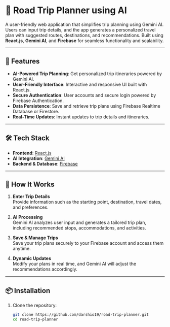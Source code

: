 # 🚗 Road Trip Planner using AI

A user-friendly web application that simplifies trip planning using Gemini AI. Users can input trip details, and the app generates a personalized travel plan with suggested routes, destinations, and recommendations. Built using **React.js**, **Gemini AI**, and **Firebase** for seamless functionality and scalability.

---

## 🎯 Features

- **AI-Powered Trip Planning**: Get personalized trip itineraries powered by Gemini AI.
- **User-Friendly Interface**: Interactive and responsive UI built with React.js.
- **Secure Authentication**: User accounts and secure login powered by Firebase Authentication.
- **Data Persistence**: Save and retrieve trip plans using Firebase Realtime Database or Firestore.
- **Real-Time Updates**: Instant updates to trip details and itineraries.

---

## 🛠️ Tech Stack

- **Frontend**: [React.js](https://reactjs.org/)  
- **AI Integration**: [Gemini AI](https://ai.google.com/gemini/)  
- **Backend & Database**: [Firebase](https://firebase.google.com/)  

---

## 🚀 How It Works

1. **Enter Trip Details**  
   Provide information such as the starting point, destination, travel dates, and preferences.  

2. **AI Processing**  
   Gemini AI analyzes user input and generates a tailored trip plan, including recommended stops, accommodations, and activities.  

3. **Save & Manage Trips**  
   Save your trip plans securely to your Firebase account and access them anytime.  

4. **Dynamic Updates**  
   Modify your plans in real time, and Gemini AI will adjust the recommendations accordingly.

---

## 📦 Installation

1. Clone the repository:  
   ```bash
   git clone https://github.com/darshio19/road-trip-planner.git
   cd road-trip-planner
